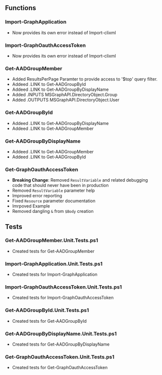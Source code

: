 ## Functions
### Import-GraphApplication
* Now provides its own error instead of Import-clixml

### Import-GraphOauthAccessToken
* Now provides its own error instead of Import-clixml

### Get-AADGroupMember
* Added ResultsPerPage Paramter to provide access to '$top' query filter.
* Addeed .LINK to Get-AADGroupById
* Addeed .LINK to Get-AADGroupByDisplayName
* Added .INPUTS MSGraphAPI.DirectoryObject.Group
* Added .OUTPUTS MSGraphAPI.DirectoryObject.User

### Get-AADGroupById
* Addeed .LINK to Get-AADGroupByDisplayName
* Addeed .LINK to Get-AADGroupMember

### Get-AADGroupByDisplayName
* Addeed .LINK to Get-AADGroupMember
* Addeed .LINK to Get-AADGroupById

### Get-GraphOauthAccessToken
* **Breaking Change**: Removed ```ResultVariable``` and related debugging code that should never have been in production
* Removed ```ResultVariable``` parameter help
* Improved error reporting
* Fixed ```Resource``` parameter documentation
* Imrpoved Example
* Removed dangling ```&``` from ```$Body``` creation

## Tests
### Get-AADGroupMember.Unit.Tests.ps1
* Created tests for Get-AADGroupMember


### Import-GraphApplication.Unit.Tests.ps1
* Created tests for Import-GraphApplication

### Import-GraphOauthAccessToken.Unit.Tests.ps1
* Created tests for Import-GraphOauthAccessToken

### Get-AADGroupById.Unit.Tests.ps1
* Created tests for Get-AADGroupById

### Get-AADGroupByDisplayName.Unit.Tests.ps1
* Created tests for Get-AADGroupByDisplayName

### Get-GraphOauthAccessToken.Unit.Tests.ps1
* Created tests for Get-GraphOauthAccessToken